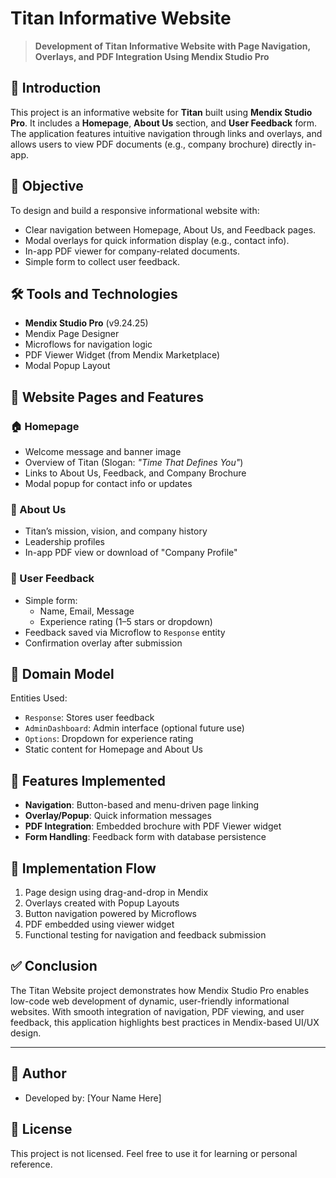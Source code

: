 # Titan Informative Website

> **Development of Titan Informative Website with Page Navigation, Overlays, and PDF Integration Using Mendix Studio Pro**

## 📝 Introduction

This project is an informative website for **Titan** built using **Mendix Studio Pro**. It includes a **Homepage**, **About Us** section, and **User Feedback** form. The application features intuitive navigation through links and overlays, and allows users to view PDF documents (e.g., company brochure) directly in-app.

## 🎯 Objective

To design and build a responsive informational website with:

- Clear navigation between Homepage, About Us, and Feedback pages.
- Modal overlays for quick information display (e.g., contact info).
- In-app PDF viewer for company-related documents.
- Simple form to collect user feedback.

## 🛠️ Tools and Technologies

- **Mendix Studio Pro** (v9.24.25)
- Mendix Page Designer
- Microflows for navigation logic
- PDF Viewer Widget (from Mendix Marketplace)
- Modal Popup Layout

## 📄 Website Pages and Features

### 🏠 Homepage

- Welcome message and banner image
- Overview of Titan (Slogan: *"Time That Defines You"*)
- Links to About Us, Feedback, and Company Brochure
- Modal popup for contact info or updates

### 👤 About Us

- Titan’s mission, vision, and company history
- Leadership profiles
- In-app PDF view or download of "Company Profile"

### 💬 User Feedback

- Simple form:
  - Name, Email, Message
  - Experience rating (1–5 stars or dropdown)
- Feedback saved via Microflow to `Response` entity
- Confirmation overlay after submission

## 🧩 Domain Model

Entities Used:

- `Response`: Stores user feedback
- `AdminDashboard`: Admin interface (optional future use)
- `Options`: Dropdown for experience rating
- Static content for Homepage and About Us

## 🚀 Features Implemented

- **Navigation**: Button-based and menu-driven page linking
- **Overlay/Popup**: Quick information messages
- **PDF Integration**: Embedded brochure with PDF Viewer widget
- **Form Handling**: Feedback form with database persistence

## 🔄 Implementation Flow

1. Page design using drag-and-drop in Mendix
2. Overlays created with Popup Layouts
3. Button navigation powered by Microflows
4. PDF embedded using viewer widget
5. Functional testing for navigation and feedback submission

## ✅ Conclusion

The Titan Website project demonstrates how Mendix Studio Pro enables low-code web development of dynamic, user-friendly informational websites. With smooth integration of navigation, PDF viewing, and user feedback, this application highlights best practices in Mendix-based UI/UX design.

---

## 👤 Author

- Developed by: [Your Name Here]

## 📜 License

This project is not licensed. Feel free to use it for learning or personal reference.

